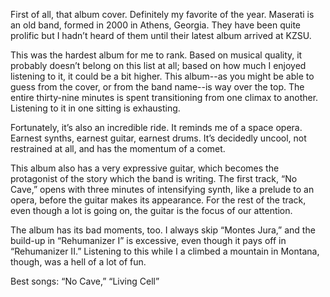 First of all, that album cover. Definitely my favorite of the year. Maserati is an old band, formed in 2000 in Athens, Georgia. They have been quite prolific but I hadn’t heard of them until their latest album arrived at KZSU.

This was the hardest album for me to rank. Based on musical quality, it probably doesn’t belong on this list at all; based on how much I enjoyed listening to it, it could be a bit higher. This album--as you might be able to guess from the cover, or from the band name--is way over the top. The entire thirty-nine minutes is spent transitioning from one climax to another. Listening to it in one sitting is exhausting.

Fortunately, it’s also an incredible ride. It reminds me of a space opera. Earnest synths, earnest guitar, earnest drums. It’s decidedly uncool, not restrained at all, and has the momentum of a comet.

This album also has a very expressive guitar, which becomes the protagonist of the story which the band is writing. The first track, “No Cave,” opens with three minutes of intensifying synth, like a prelude to an opera, before the guitar makes its appearance. For the rest of the track, even though a lot is going on, the guitar is the focus of our attention.

The album has its bad moments, too. I always skip “Montes Jura,” and the build-up in “Rehumanizer I” is excessive, even though it pays off in “Rehumanizer II.” Listening to this while I a climbed a mountain in Montana, though, was a hell of a lot of fun.

Best songs: “No Cave,” “Living Cell”
